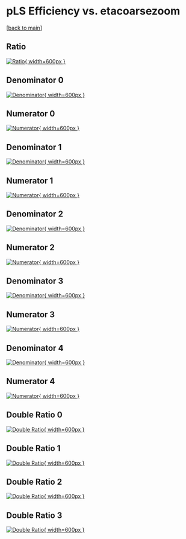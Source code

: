 # pLS Efficiency vs. etacoarsezoom

[[back to main](./)]



## Ratio

[![Ratio](../mtv/var/pLS_xtr_11_1_eff_etacoarsezoom.png){ width=600px }](../mtv/var/pLS_xtr_11_1_eff_etacoarsezoom.pdf)

## Denominator 0

[![Denominator](../mtv/den/pLS_xtr_11_1_eff_etacoarsezoom_den0.png){ width=600px }](../mtv/den/pLS_xtr_11_1_eff_etacoarsezoom_den0.pdf)

## Numerator 0

[![Numerator](../mtv/num/pLS_xtr_11_1_eff_etacoarsezoom_num0.png){ width=600px }](../mtv/num/pLS_xtr_11_1_eff_etacoarsezoom_num0.pdf)

## Denominator 1

[![Denominator](../mtv/den/pLS_xtr_11_1_eff_etacoarsezoom_den1.png){ width=600px }](../mtv/den/pLS_xtr_11_1_eff_etacoarsezoom_den1.pdf)

## Numerator 1

[![Numerator](../mtv/num/pLS_xtr_11_1_eff_etacoarsezoom_num1.png){ width=600px }](../mtv/num/pLS_xtr_11_1_eff_etacoarsezoom_num1.pdf)

## Denominator 2

[![Denominator](../mtv/den/pLS_xtr_11_1_eff_etacoarsezoom_den2.png){ width=600px }](../mtv/den/pLS_xtr_11_1_eff_etacoarsezoom_den2.pdf)

## Numerator 2

[![Numerator](../mtv/num/pLS_xtr_11_1_eff_etacoarsezoom_num2.png){ width=600px }](../mtv/num/pLS_xtr_11_1_eff_etacoarsezoom_num2.pdf)

## Denominator 3

[![Denominator](../mtv/den/pLS_xtr_11_1_eff_etacoarsezoom_den3.png){ width=600px }](../mtv/den/pLS_xtr_11_1_eff_etacoarsezoom_den3.pdf)

## Numerator 3

[![Numerator](../mtv/num/pLS_xtr_11_1_eff_etacoarsezoom_num3.png){ width=600px }](../mtv/num/pLS_xtr_11_1_eff_etacoarsezoom_num3.pdf)

## Denominator 4

[![Denominator](../mtv/den/pLS_xtr_11_1_eff_etacoarsezoom_den4.png){ width=600px }](../mtv/den/pLS_xtr_11_1_eff_etacoarsezoom_den4.pdf)

## Numerator 4

[![Numerator](../mtv/num/pLS_xtr_11_1_eff_etacoarsezoom_num4.png){ width=600px }](../mtv/num/pLS_xtr_11_1_eff_etacoarsezoom_num4.pdf)

## Double Ratio 0

[![Double Ratio](../mtv/ratio/pLS_xtr_11_1_eff_etacoarsezoom_ratio0.png){ width=600px }](../mtv/ratio/pLS_xtr_11_1_eff_etacoarsezoom_ratio0.pdf)

## Double Ratio 1

[![Double Ratio](../mtv/ratio/pLS_xtr_11_1_eff_etacoarsezoom_ratio1.png){ width=600px }](../mtv/ratio/pLS_xtr_11_1_eff_etacoarsezoom_ratio1.pdf)

## Double Ratio 2

[![Double Ratio](../mtv/ratio/pLS_xtr_11_1_eff_etacoarsezoom_ratio2.png){ width=600px }](../mtv/ratio/pLS_xtr_11_1_eff_etacoarsezoom_ratio2.pdf)

## Double Ratio 3

[![Double Ratio](../mtv/ratio/pLS_xtr_11_1_eff_etacoarsezoom_ratio3.png){ width=600px }](../mtv/ratio/pLS_xtr_11_1_eff_etacoarsezoom_ratio3.pdf)

